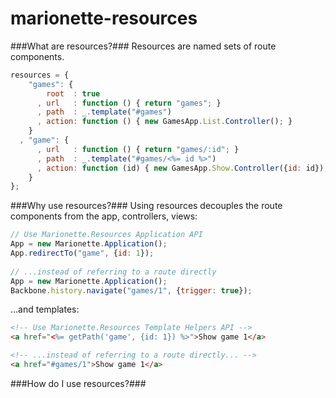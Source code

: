 marionette-resources
====================

###What are resources?###
Resources are named sets of route components.

```js
resources = {
    "games": {
        root  : true
      , url   : function () { return "games"; }
      , path  : _.template("#games")
      , action: function () { new GamesApp.List.Controller(); }
    }
  , "game": {
      , url   : function () { return "games/:id"; }
      , path  : _.template("#games/<%= id %>")
      , action: function (id) { new GamesApp.Show.Controller({id: id}); }
    }
};
```

###Why use resources?###
Using resources decouples the route components from the app, controllers, views:

```js
// Use Marionette.Resources Application API
App = new Marionette.Application();
App.redirectTo("game", {id: 1});
    
// ...instead of referring to a route directly
App = new Marionette.Application();
Backbone.history.navigate("games/1", {trigger: true});
```
...and templates:

```html
<!-- Use Marionette.Resources Template Helpers API -->
<a href="<%= getPath('game', {id: 1}) %>">Show game 1</a>

<!-- ...instead of referring to a route directly... -->
<a href="#games/1">Show game 1</a>
```

###How do I use resources?###


